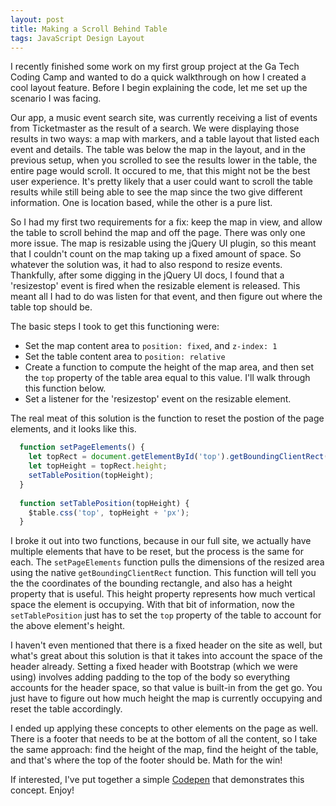 ```yaml
---
layout: post
title: Making a Scroll Behind Table
tags: JavaScript Design Layout
---
```

I recently finished some work on my first group project at the Ga Tech Coding Camp and wanted to do a quick walkthrough on how I created a cool layout feature. Before I begin explaining the code, let me set up the scenario I was facing.

Our app, a music event search site, was currently receiving a list of events from Ticketmaster as the result of a search. We were displaying those results in two ways: a map with markers, and a table layout that listed each event and details. The table was below the map in the layout, and in the previous setup, when you scrolled to see the results lower in the table, the entire page would scroll. It occured to me, that this might not be the best user experience. It's pretty likely that a user could want to scroll the table results while still being able to see the map since the two give different information. One is location based, while the other is a pure list.

So I had my first two requirements for a fix: keep the map in view, and allow the table to scroll behind the map and off the page. There was only one more issue. The map is resizable using the jQuery UI plugin, so this meant that I couldn't count on the map taking up a fixed amount of space. So whatever the solution was, it had to also respond to resize events. Thankfully, after some digging in the jQuery UI docs, I found that a 'resizestop' event is fired when the resizable element is released. This meant all I had to do was listen for that event, and then figure out where the table top should be.

The basic steps I took to get this functioning were:
- Set the map content area to `position: fixed`, and `z-index: 1`
- Set the table content area to `position: relative`
- Create a function to compute the height of the map area, and then set the `top` property of the table area equal to this value. I'll walk through this function below.
- Set a listener for the 'resizestop' event on the resizable element.

The real meat of this solution is the function to reset the postion of the page elements, and it looks like this.
```javascript
  function setPageElements() {
    let topRect = document.getElementById('top').getBoundingClientRect();
    let topHeight = topRect.height;
    setTablePosition(topHeight);
  }
  
  function setTablePosition(topHeight) {
    $table.css('top', topHeight + 'px');
  }
  ```

I broke it out into two functions, because in our full site, we actually have multiple elements that have to be reset, but the process is the same for each. The `setPageElements` function pulls the dimensions of the resized area using the native `getBoundingClientRect` function. This function will tell you the the coordinates of the bounding rectangle, and also has a height property that is useful. This height property represents how much vertical space the element is occupying. With that bit of information, now the `setTablePosition` just has to set the `top` property of the table to account for the above element's height.

I haven't even mentioned that there is a fixed header on the site as well, but what's great about this solution is that it takes into account the space of the header already. Setting a fixed header with Bootstrap (which we were using) involves adding padding to the top of the body so everything accounts for the header space, so that value is built-in from the get go. You just have to figure out how much height the map is currently occupying and reset the table accordingly.

I ended up applying these concepts to other elements on the page as well. There is a footer that needs to be at the bottom of all the content, so I take the same approach: find the height of the map, find the height of the table, and that's where the top of the footer should be. Math for the win!


If interested, I've put together a simple [Codepen](https://codepen.io/jonjongrim/pen/EXbapj) that demonstrates this concept. Enjoy!
